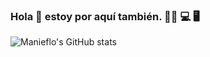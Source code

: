 ### Hola 👋 estoy por aquí también. 👨‍💻 💻 🖥️


![Manieflo's GitHub stats](https://github-readme-stats.vercel.app/api?username=maneflo&hide=contribs,prs)


<!--
**maneflo/maneflo** is a ✨ _special_ ✨ repository because its `README.md` (this file) appears on your GitHub profile.

Here are some ideas to get you started:

- 🔭 I’m currently working on ...
- 🌱 I’m currently learning ...
- 👯 I’m looking to collaborate on ...
- 🤔 I’m looking for help with ...
- 💬 Ask me about ...
- 📫 How to reach me: ...
- 😄 Pronouns: ...
- ⚡ Fun fact: ...
-->
